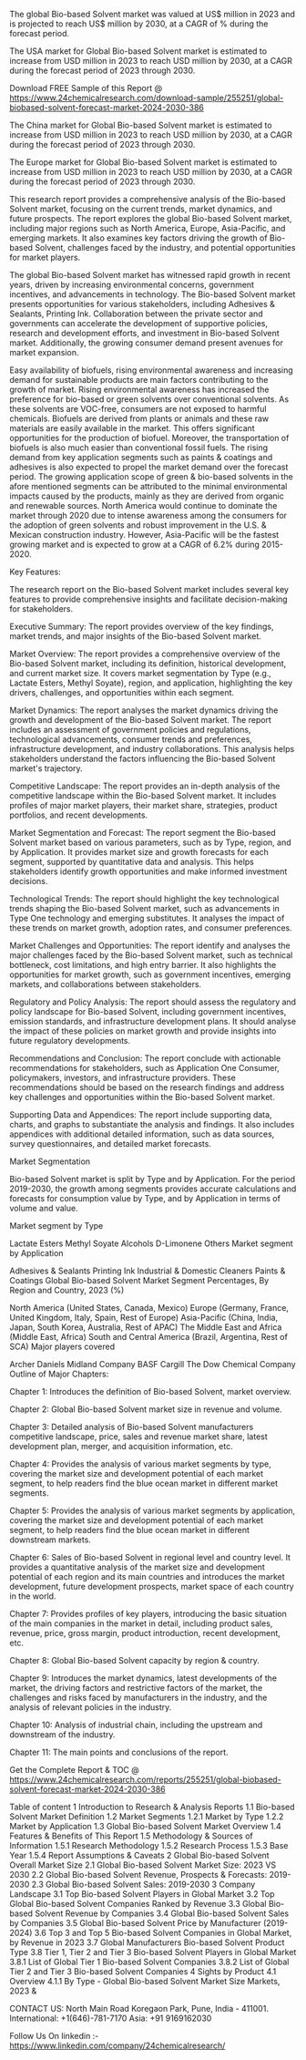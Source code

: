 The global Bio-based Solvent market was valued at US$ million in 2023 and is projected to reach US$ million by 2030, at a CAGR of % during the forecast period.

The USA market for Global Bio-based Solvent  market is estimated to increase from USD million in 2023 to reach USD million by 2030, at a CAGR during the forecast period of 2023 through 2030.

Download FREE Sample of this Report @ https://www.24chemicalresearch.com/download-sample/255251/global-biobased-solvent-forecast-market-2024-2030-386

The China market for Global Bio-based Solvent  market is estimated to increase from USD million in 2023 to reach USD million by 2030, at a CAGR during the forecast period of 2023 through 2030.

The Europe market for Global Bio-based Solvent  market is estimated to increase from USD million in 2023 to reach USD million by 2030, at a CAGR during the forecast period of 2023 through 2030.

This research report provides a comprehensive analysis of the Bio-based Solvent market, focusing on the current trends, market dynamics, and future prospects. The report explores the global Bio-based Solvent market, including major regions such as North America, Europe, Asia-Pacific, and emerging markets. It also examines key factors driving the growth of Bio-based Solvent, challenges faced by the industry, and potential opportunities for market players.

The global Bio-based Solvent market has witnessed rapid growth in recent years, driven by increasing environmental concerns, government incentives, and advancements in technology. The Bio-based Solvent market presents opportunities for various stakeholders, including Adhesives & Sealants, Printing Ink. Collaboration between the private sector and governments can accelerate the development of supportive policies, research and development efforts, and investment in Bio-based Solvent market. Additionally, the growing consumer demand present avenues for market expansion.

Easy availability of biofuels, rising environmental awareness and increasing demand for sustainable products are main factors contributing to the growth of market. Rising environmental awareness has increased the preference for bio-based or green solvents over conventional solvents. As these solvents are VOC-free, consumers are not exposed to harmful chemicals. Biofuels are derived from plants or animals and these raw materials are easily available in the market. This offers significant opportunities for the production of biofuel. Moreover, the transportation of biofuels is also much easier than conventional fossil fuels. The rising demand from key application segments such as paints & coatings and adhesives is also expected to propel the market demand over the forecast period. The growing application scope of green & bio-based solvents in the afore mentioned segments can be attributed to the minimal environmental impacts caused by the products, mainly as they are derived from organic and renewable sources. North America would continue to dominate the market through 2020 due to intense awareness among the consumers for the adoption of green solvents and robust improvement in the U.S. & Mexican construction industry. However, Asia-Pacific will be the fastest growing market and is expected to grow at a CAGR of 6.2% during 2015-2020.

Key Features:

The research report on the Bio-based Solvent market includes several key features to provide comprehensive insights and facilitate decision-making for stakeholders.

Executive Summary: The report provides overview of the key findings, market trends, and major insights of the Bio-based Solvent market.

Market Overview: The report provides a comprehensive overview of the Bio-based Solvent market, including its definition, historical development, and current market size. It covers market segmentation by Type (e.g., Lactate Esters, Methyl Soyate), region, and application, highlighting the key drivers, challenges, and opportunities within each segment.

Market Dynamics: The report analyses the market dynamics driving the growth and development of the Bio-based Solvent market. The report includes an assessment of government policies and regulations, technological advancements, consumer trends and preferences, infrastructure development, and industry collaborations. This analysis helps stakeholders understand the factors influencing the Bio-based Solvent market's trajectory.

Competitive Landscape: The report provides an in-depth analysis of the competitive landscape within the Bio-based Solvent market. It includes profiles of major market players, their market share, strategies, product portfolios, and recent developments.

Market Segmentation and Forecast: The report segment the Bio-based Solvent market based on various parameters, such as by Type, region, and by Application. It provides market size and growth forecasts for each segment, supported by quantitative data and analysis. This helps stakeholders identify growth opportunities and make informed investment decisions.

Technological Trends: The report should highlight the key technological trends shaping the Bio-based Solvent market, such as advancements in Type One technology and emerging substitutes. It analyses the impact of these trends on market growth, adoption rates, and consumer preferences.

Market Challenges and Opportunities: The report identify and analyses the major challenges faced by the Bio-based Solvent market, such as technical bottleneck, cost limitations, and high entry barrier. It also highlights the opportunities for market growth, such as government incentives, emerging markets, and collaborations between stakeholders.

Regulatory and Policy Analysis: The report should assess the regulatory and policy landscape for Bio-based Solvent, including government incentives, emission standards, and infrastructure development plans. It should analyse the impact of these policies on market growth and provide insights into future regulatory developments.

Recommendations and Conclusion: The report conclude with actionable recommendations for stakeholders, such as Application One Consumer, policymakers, investors, and infrastructure providers. These recommendations should be based on the research findings and address key challenges and opportunities within the Bio-based Solvent market.

Supporting Data and Appendices: The report include supporting data, charts, and graphs to substantiate the analysis and findings. It also includes appendices with additional detailed information, such as data sources, survey questionnaires, and detailed market forecasts.

Market Segmentation

Bio-based Solvent market is split by Type and by Application. For the period 2019-2030, the growth among segments provides accurate calculations and forecasts for consumption value by Type, and by Application in terms of volume and value.

Market segment by Type

Lactate Esters
Methyl Soyate
Alcohols
D-Limonene
Others
Market segment by Application

Adhesives & Sealants
Printing Ink
Industrial & Domestic Cleaners
Paints & Coatings
Global Bio-based Solvent Market Segment Percentages, By Region and Country, 2023 (%)

North America (United States, Canada, Mexico)
Europe (Germany, France, United Kingdom, Italy, Spain, Rest of Europe)
Asia-Pacific (China, India, Japan, South Korea, Australia, Rest of APAC)
The Middle East and Africa (Middle East, Africa)
South and Central America (Brazil, Argentina, Rest of SCA)
Major players covered

Archer Daniels Midland Company
BASF
Cargill
The Dow Chemical Company
Outline of Major Chapters:

Chapter 1: Introduces the definition of Bio-based Solvent, market overview.

Chapter 2: Global Bio-based Solvent market size in revenue and volume.

Chapter 3: Detailed analysis of Bio-based Solvent manufacturers competitive landscape, price, sales and revenue market share, latest development plan, merger, and acquisition information, etc.

Chapter 4: Provides the analysis of various market segments by type, covering the market size and development potential of each market segment, to help readers find the blue ocean market in different market segments.

Chapter 5: Provides the analysis of various market segments by application, covering the market size and development potential of each market segment, to help readers find the blue ocean market in different downstream markets.

Chapter 6: Sales of Bio-based Solvent in regional level and country level. It provides a quantitative analysis of the market size and development potential of each region and its main countries and introduces the market development, future development prospects, market space of each country in the world.

Chapter 7: Provides profiles of key players, introducing the basic situation of the main companies in the market in detail, including product sales, revenue, price, gross margin, product introduction, recent development, etc.

Chapter 8: Global Bio-based Solvent capacity by region & country.

Chapter 9: Introduces the market dynamics, latest developments of the market, the driving factors and restrictive factors of the market, the challenges and risks faced by manufacturers in the industry, and the analysis of relevant policies in the industry.

Chapter 10: Analysis of industrial chain, including the upstream and downstream of the industry.

Chapter 11: The main points and conclusions of the report.

Get the Complete Report & TOC @ https://www.24chemicalresearch.com/reports/255251/global-biobased-solvent-forecast-market-2024-2030-386

Table of content
1 Introduction to Research & Analysis Reports
1.1 Bio-based Solvent Market Definition
1.2 Market Segments
1.2.1 Market by Type
1.2.2 Market by Application
1.3 Global Bio-based Solvent Market Overview
1.4 Features & Benefits of This Report
1.5 Methodology & Sources of Information
1.5.1 Research Methodology
1.5.2 Research Process
1.5.3 Base Year
1.5.4 Report Assumptions & Caveats
2 Global Bio-based Solvent Overall Market Size
2.1 Global Bio-based Solvent Market Size: 2023 VS 2030
2.2 Global Bio-based Solvent Revenue, Prospects & Forecasts: 2019-2030
2.3 Global Bio-based Solvent Sales: 2019-2030
3 Company Landscape
3.1 Top Bio-based Solvent Players in Global Market
3.2 Top Global Bio-based Solvent Companies Ranked by Revenue
3.3 Global Bio-based Solvent Revenue by Companies
3.4 Global Bio-based Solvent Sales by Companies
3.5 Global Bio-based Solvent Price by Manufacturer (2019-2024)
3.6 Top 3 and Top 5 Bio-based Solvent Companies in Global Market, by Revenue in 2023
3.7 Global Manufacturers Bio-based Solvent Product Type
3.8 Tier 1, Tier 2 and Tier 3 Bio-based Solvent Players in Global Market
3.8.1 List of Global Tier 1 Bio-based Solvent Companies
3.8.2 List of Global Tier 2 and Tier 3 Bio-based Solvent Companies
4 Sights by Product
4.1 Overview
4.1.1 By Type - Global Bio-based Solvent Market Size Markets, 2023 &

CONTACT US:
North Main Road Koregaon Park, Pune, India - 411001.
International: +1(646)-781-7170
Asia: +91 9169162030

Follow Us On linkedin :- https://www.linkedin.com/company/24chemicalresearch/
